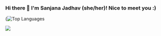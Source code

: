 ### Hi there 👋  I'm Sanjana Jadhav (she/her)! Nice to meet you :) 

(![Top Languages](https://github-readme-stats.vercel.app/api/top-langs/?username=sanjanajadhavv&hide_progress=true)

![](https://komarev.com/ghpvc/?username=sanjanajadhavv&color=dc143c&&style=flat)
